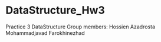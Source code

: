 # DataStructure_Hw3
Practice 3 DataStructure
Group members:
  Hossien Azadrosta
  Mohammadjavad Farokhinezhad
